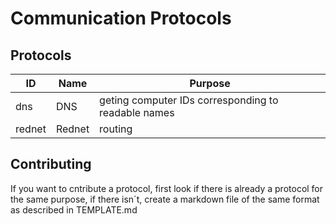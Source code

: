 # Communication Protocols #

## Protocols ##

ID     | Name   | Purpose
------ | ------ | ---------------------------------------------------
dns    | DNS    | geting computer IDs corresponding to readable names
rednet | Rednet | routing

## Contributing ##

If you want to cntribute a protocol, first look if there is already a protocol for the same purpose, if there isn´t, create a markdown file of the same format as described in TEMPLATE.md
